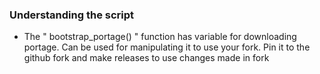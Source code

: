 ### Understanding the script

*  The " bootstrap_portage() " function has variable for downloading portage. Can be used for manipulating it to use your fork. Pin it to the github fork  and make releases to use changes made in fork
